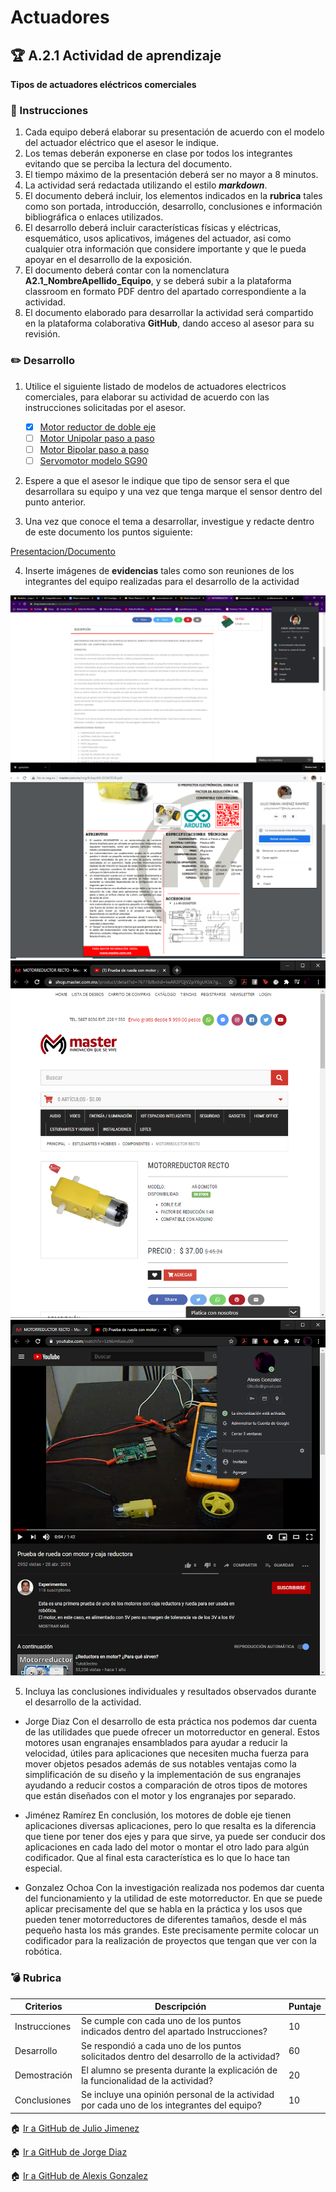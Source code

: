 # Actuadores

## :trophy: A.2.1 Actividad de aprendizaje

**Tipos de actuadores eléctricos comerciales**

### :blue_book: Instrucciones

1. Cada equipo deberá elaborar su presentación de acuerdo con el modelo del actuador eléctrico que el asesor le indique.
2. Los temas deberán exponerse en clase por todos los integrantes evitando que se perciba la lectura del documento.
3. El tiempo máximo de la presentación deberá ser no mayor a 8 minutos.
4. La actividad será redactada utilizando el estilo ***markdown***.
5. El documento deberá incluir, los elementos indicados en la **rubrica** tales como son portada, introducción, desarrollo, conclusiones e información bibliográfica o enlaces utilizados.
6. El desarrollo deberá incluir características físicas y eléctricas, esquemático, usos aplicativos,  imágenes del actuador, asi como cualquier otra información que considere importante y que le pueda apoyar en el desarrollo de la exposición.
7. El documento deberá contar con la nomenclatura **A2.1_NombreApellido_Equipo**, y se deberá subir a la plataforma classroom en formato PDF dentro del apartado correspondiente a la actividad.
8. El documento elaborado para desarrollar la actividad será compartido en la plataforma colaborativa **GitHub**, dando acceso al asesor para su revisión.

### :pencil2: Desarrollo

1. Utilice el siguiente listado de modelos de actuadores electricos comerciales, para elaborar su actividad de acuerdo con las instrucciones solicitadas por el asesor.

   - [x] [Motor reductor de doble eje](https://articulo.mercadolibre.com.mx/MLM-651722486-motor-reductor-de-doble-eje-recto-3-vcc-mot-120-_JM?quantity=1#position=3&type=item&tracking_id=36396cb4-7b75-41a3-97e3-a0c6af6709c3) 
   - [ ] [Motor Unipolar paso a paso](https://articulo.mercadolibre.com.mx/MLM-587352935-motor-a-pasos-pm55l-048-unipolar-75-por-paso-con-cables-_JM?quantity=1#position=3&type=item&tracking_id=1a7ba1b9-b483-4d15-889f-2b970c4779c2) 
   - [ ] [Motor Bipolar paso a paso](https://articulo.mercadolibre.com.mx/MLM-783827003-motores-a-pasos-nema-23-bipolar-13kg-minebea-japones-arduino-_JM?quantity=1#position=2&type=item&tracking_id=f05c36d1-e3e0-4d19-b76e-8bbd132124fd) 
   - [ ] [Servomotor modelo SG90](https://articulo.mercadolibre.com.mx/MLM-618694358-micro-servomotor-sg90-robotica-arduino-16-kg-servo-motor-_JM?quantity=1&variation=23651072471#position=1&type=item&tracking_id=4b156b79-3721-4fc1-9ef0-4f378d92e1ef)

2. Espere a que el asesor le indique que tipo de sensor sera el que desarrollara su equipo y una vez que tenga marque el sensor dentro del punto anterior.
3. Una vez que conoce el tema a desarrollar, investigue y redacte dentro de este documento los puntos siguiente:

[Presentacion/Documento](A2.1_TheChallengers.pdf)

4. Inserte imágenes de **evidencias** tales como son reuniones  de los integrantes del equipo realizadas para el desarrollo de la actividad

![Imagen](../Img/A2.1_Evidencia_JorgeDiaz%20(1).png)
![Imagen](../Img/A2.1_evidenciaJulio.png)
![Imagen](../Img/A2.1EvidenciaAl.1.png)
![Imagen](../Img/A2.1EvidenciaAl.2.png)

5. Incluya las conclusiones individuales y resultados observados durante el desarrollo de la actividad.

- Jorge Diaz
Con el desarrollo de esta práctica nos podemos dar cuenta de las utilidades que puede ofrecer un motorreductor en general. Estos motores usan engranajes ensamblados para ayudar a reducir la velocidad, útiles para aplicaciones que necesiten mucha fuerza para mover objetos pesados además de sus notables ventajas como la simplificación de su diseño y la implementación de sus engranajes ayudando a reducir costos a comparación de otros tipos de motores que están diseñados con el motor y los engranajes por separado.

- Jiménez Ramírez 
En conclusión, los motores de doble eje tienen aplicaciones diversas aplicaciones, pero lo que resalta es la diferencia que tiene por tener dos ejes y para que sirve, ya puede ser conducir dos aplicaciones en cada lado del motor o montar el otro lado para algún codificador. Que al final esta característica es lo que lo hace tan especial.

- Gonzalez Ochoa
Con la investigación realizada nos podemos dar cuenta del funcionamiento y la utilidad de este motorreductor. En que se puede aplicar precisamente del que se habla en la práctica y los usos que pueden tener motorreductores de diferentes tamaños, desde el más pequeño hasta los más grandes. Este precisamente permite colocar un codificador para la realización de proyectos que tengan que ver con la robótica.

### :bomb: Rubrica

| Criterios     | Descripción                                                                                  | Puntaje |
| ------------- | -------------------------------------------------------------------------------------------- | ------- |
| Instrucciones | Se cumple con cada uno de los puntos indicados dentro del apartado Instrucciones?            | 10      |  | 5 |
| Desarrollo    | Se respondió a cada uno de los puntos solicitados dentro del desarrollo de la actividad?     | 60      |
| Demostración  | El alumno se presenta durante la explicación de la funcionalidad de la actividad?            | 20      |
| Conclusiones  | Se incluye una opinión personal de la actividad  por cada uno de los integrantes del equipo? | 10      |


:house: [Ir a GitHub de Julio Jimenez](https://github.com/JJimenez2117/SistemasProg/blob/master/README.md)
 
:house: [Ir a GitHub de Jorge Diaz](https://github.com/JDavidDiaz/Sistemas-Programables)
 
:house: [Ir a GitHub de Alexis Gonzalez](https://github.com/GlzAlexis/Sistemas_Programables)